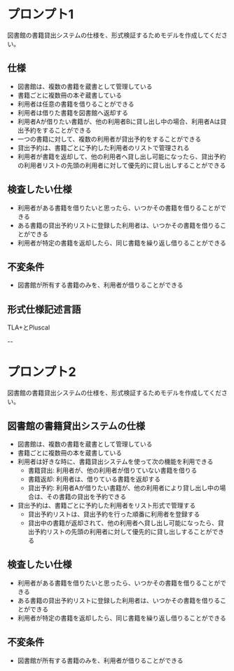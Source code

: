 # プロンプト1

図書館の書籍貸出システムの仕様を、形式検証するためモデルを作成してください。

## 仕様

* 図書館は、複数の書籍を蔵書として管理している
* 書籍ごとに複数冊の本ぞ蔵書している
* 利用者は任意の書籍を借りることができる
* 利用者は借りた書籍を図書館へ返却する
* 利用者Aが借りたい書籍が、他の利用者Bに貸し出し中の場合、利用者Aは貸出予約をすることができる
* 一つの書籍に対して、複数の利用者が貸出予約をすることができる
* 貸出予約は、書籍ごとに予約した利用者のリストで管理される
* 利用者が書籍を返却して、他の利用者へ貸し出し可能になったら、貸出予約の利用者リストの先頭の利用者に対して優先的に貸し出しすることができる

## 検査したい仕様

* 利用者がある書籍を借りたいと思ったら、いつかその書籍を借りることができる
* ある書籍の貸出予約リストに登録した利用者は、いつかその書籍を借りることができる
* 利用者が特定の書籍を返却したら、同じ書籍を繰り返し借りることができる

## 不変条件

* 図書館が所有する書籍のみを、利用者が借りることができる

## 形式仕様記述言語

TLA+とPluscal

--

# プロンプト2

図書館の書籍貸出システムの仕様を、形式検証するためモデルを作成してください。

## 図書館の書籍貸出システムの仕様

* 図書館は、複数の書籍を蔵書として管理している
* 書籍ごとに複数冊の本を蔵書している
* 利用者は好きな時に、書籍貸出システムを使って次の機能を利用できる
    * 書籍貸出: 利用者が、他の利用者が借りていない書籍を借りる
    * 書籍返却: 利用者は、借りている書籍を返却する
    * 貸出予約: 利用者Aが借りたい書籍が、他の利用者により貸し出し中の場合は、その書籍の貸出を予約できる
* 貸出予約は、書籍ごとに予約した利用者をリスト形式で管理する
    * 貸出予約リストは、貸出予約を行った順番に利用者を登録する
    * 貸出中の書籍が返却されて、他の利用者へ貸し出し可能になったら、貸出予約リストの先頭の利用者に対して優先的に貸し出しすることができる

## 検査したい仕様

* 利用者がある書籍を借りたいと思ったら、いつかその書籍を借りることができる
* ある書籍の貸出予約リストに登録した利用者は、いつかその書籍を借りることができる
* 利用者が特定の書籍を返却したら、同じ書籍を繰り返し借りることができる

## 不変条件

* 図書館が所有する書籍のみを、利用者が借りることができる

